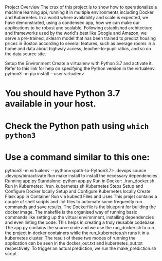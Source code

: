 Project Overview
The crux of this project is to show how to operationalize a machine learning api, running it in multiple environments including Docker and Kubernetes. In a world where availability and scale is expected, we have demonstrated, using a condensed app, how we can make our applications to be robust and scalable. Following established architecture and frameworks used by the world's best like Google and Amazon, we serve a pre-trained, sklearn model that has been trained to predict housing prices in Boston according to several features, such as average rooms in a home and data about highway access, teacher-to-pupil ratios, and so on the data source site.

Setup the Environment
Create a virtualenv with Python 3.7 and activate it. Refer to this link for help on specifying the Python version in the virtualenv.
python3 -m pip install --user virtualenv
# You should have Python 3.7 available in your host. 
# Check the Python path using `which python3`
# Use a command similar to this one:
python3 -m virtualenv --python=<path-to-Python3.7> .devops
source .devops/bin/activate
Run make install to install the necessary dependencies
Running app.py
Standalone: python app.py
Run in Docker: ./run_docker.sh
Run in Kubernetes: ./run_kubernetes.sh
Kubernetes Steps
Setup and Configure Docker locally
Setup and Configure Kubernetes locally
Create Flask app in Container
Run via kubectl
Files and Uses
This projet contains a couple of shell scripts and .txt files to automate some frequently run commands and save results. The Dockerfile is the blueprint for building the docker image. The makefile is the organised way of running basic commands like setting up the virtual environment, installing dependencies and even linting the code. This helps in creating a truly reusable codebase. The app.py contains the source code and we use the run_docker.sh to run the project in docker containers while the run_kubernetes.sh runs it in a kubernetes cluster. The result of these two modes of running the application can be seen in the docker_out.txt and kubernetes_out.txt respectively. To trigger an actual prediction, we run the make_prediction.sh script